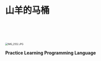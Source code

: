 #  山羊的马桶



<br><br><br>

<img src="https://i.loli.net/2020/06/06/wCmleOqzh4vPruE.jpg" alt="IMG_2552.JPG" style="zoom:50%;" />





**Practice Learning Programming Language**